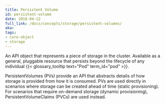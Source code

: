 ```yaml
---
title: Persistent Volume
id: persistent-volume
date: 2018-04-12
full_link: /docs/concepts/storage/persistent-volumes/
aka: 
tags:
- core-object
- storage 
---
```

 An API object that represents a piece of storage in the cluster. Available as a general, pluggable resource that persists beyond the lifecycle of any individual {{< glossary_tooltip text="Pod" term_id="pod" >}}.

<!--more--> 

PersistentVolumes (PVs) provide an API that abstracts details of how storage is provided from how it is consumed.
PVs are used directly in scenarios where storage can be created ahead of time (static provisioning).
For scenarios that require on-demand storage (dynamic provisioning), PersistentVolumeClaims (PVCs) are used instead.

